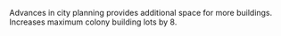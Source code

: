 Advances in city planning provides additional space for more buildings. Increases maximum colony building lots by 8.